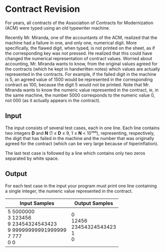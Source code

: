 # Contract Revision
For years, all contracts of the Association of Contracts for Modernization (ACM) were typed using an old typewriter machine.

Recently Mr. Miranda, one of the accountants of the ACM, realized that the machine had a failure in one, and only one, numerical digit. More specifically, the flawed digit, when typed, is not printed on the sheet, as if the corresponding key was not pressed. He realized that this could have changed the numerical representation of contract values. Worried about accounting, Mr. Miranda wants to know, from the original values agreed for the contracts (which he kept in handwritten notes) which values are actually represented in the contracts. For example, if the failed digit in the machine is 5, an agreed value of 1500 would be represented in the corresponding contract as 100, because the digit 5 would not be printed. Note that Mr. Miranda wants to know the numeric value represented in the contract, ie, in the same machine, the number 5000 corresponds to the numeric value 0, not 000 (as it actually appears in the contract).

## Input
The input consists of several test cases, each in one line. Each line contains two integers **D** and **N** (1 ≤ **D** ≤ 9, 1 ≤ **N** < 10¹⁰⁰), representing, respectively, the digit that has failed in the machine and the number that was originally agreed for the contract (which can be very large because of hiperinflation).

The last test case is followed by a line which contains only two zeros separated by white space.

## Output
For each test case in the input your program must print one line containing a single integer, the numeric value represented in the contract.

|                                     Input Samples                                     |               Output Samples               |
|---------------------------------------------------------------------------------------|--------------------------------------------|
| 5 5000000<br> 3 123456<br> 9 23454324543423<br> 9 99999999991999999<br> 7 777<br> 0 0 | 0<br> 12456<br> 23454324543423<br> 1<br> 0 |